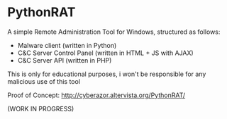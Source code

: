 # PythonRAT
A simple Remote Administration Tool for Windows, structured as follows:
- Malware client (written in Python)
- C&C Server Control Panel (written in HTML + JS with AJAX)
- C&C Server API (written in PHP)

This is only for educational purposes, i won't be responsible for any malicious use of this tool

Proof of Concept: http://cyberazor.altervista.org/PythonRAT/

(WORK IN PROGRESS)
